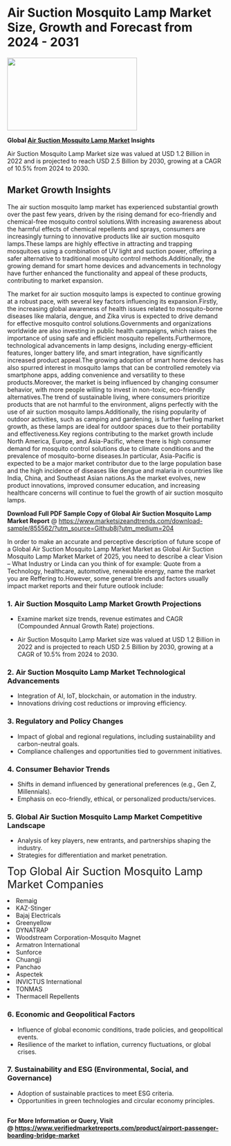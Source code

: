 <H1>Air Suction Mosquito Lamp Market Size, Growth and Forecast from 2024 - 2031</H1><img class="aligncenter size-medium wp-image-584254" src="https://thirdeyenews.in/wp-content/uploads/2024/09/Global-Market-Research-300x168.jpeg" alt="" width="300" height="168" /><p><strong>Global&nbsp;<a href="https://www.marketsizeandtrends.com/download-sample/855562/?utm_source=Github8j?utm_medium=204">Air Suction Mosquito Lamp Market</a> Insights</strong></p><p>Air Suction Mosquito Lamp Market size was valued at USD 1.2 Billion in 2022 and is projected to reach USD 2.5 Billion by 2030, growing at a CAGR of 10.5% from 2024 to 2030.</p><p><h2>Market Growth Insights</h2> <p>The air suction mosquito lamp market has experienced substantial growth over the past few years, driven by the rising demand for eco-friendly and chemical-free mosquito control solutions.With increasing awareness about the harmful effects of chemical repellents and sprays, consumers are increasingly turning to innovative products like air suction mosquito lamps.These lamps are highly effective in attracting and trapping mosquitoes using a combination of UV light and suction power, offering a safer alternative to traditional mosquito control methods.Additionally, the growing demand for smart home devices and advancements in technology have further enhanced the functionality and appeal of these products, contributing to market expansion.</p> <p>The market for air suction mosquito lamps is expected to continue growing at a robust pace, with several key factors influencing its expansion.Firstly, the increasing global awareness of health issues related to mosquito-borne diseases like malaria, dengue, and Zika virus is expected to drive demand for effective mosquito control solutions.Governments and organizations worldwide are also investing in public health campaigns, which raises the importance of using safe and efficient mosquito repellents.Furthermore, technological advancements in lamp designs, including energy-efficient features, longer battery life, and smart integration, have significantly increased product appeal.The growing adoption of smart home devices has also spurred interest in mosquito lamps that can be controlled remotely via smartphone apps, adding convenience and versatility to these products.Moreover, the market is being influenced by changing consumer behavior, with more people willing to invest in non-toxic, eco-friendly alternatives.The trend of sustainable living, where consumers prioritize products that are not harmful to the environment, aligns perfectly with the use of air suction mosquito lamps.Additionally, the rising popularity of outdoor activities, such as camping and gardening, is further fueling market growth, as these lamps are ideal for outdoor spaces due to their portability and effectiveness.Key regions contributing to the market growth include North America, Europe, and Asia-Pacific, where there is high consumer demand for mosquito control solutions due to climate conditions and the prevalence of mosquito-borne diseases.In particular, Asia-Pacific is expected to be a major market contributor due to the large population base and the high incidence of diseases like dengue and malaria in countries like India, China, and Southeast Asian nations.As the market evolves, new product innovations, improved consumer education, and increasing healthcare concerns will continue to fuel the growth of air suction mosquito lamps.<p><span class=""><strong>Download Full PDF Sample Copy of Global Air Suction Mosquito Lamp Market Report</strong> @ <a href="https://www.marketsizeandtrends.com/download-sample/855562/?utm_source=Github8j?utm_medium=204" target="_blank">https://www.marketsizeandtrends.com/download-sample/855562/?utm_source=Github8j?utm_medium=204</a></span></p><p>In order to make an accurate and perceptive description of future scope of a Global&nbsp;Air Suction Mosquito Lamp Market Market as Global&nbsp;Air Suction Mosquito Lamp Market Market of 2025, you need to describe a clear Vision &ndash; What Industry or Linda can you think of for example: Quote from a Technology, healthcare, automotive, renewable energy, name the market you are Reffering to.However, some general trends and factors usually impact market reports and their future outlook include:</p><h3>1.&nbsp;<strong>Air Suction Mosquito Lamp Market Growth Projections</strong></h3><ul><li>Examine market size trends, revenue estimates and CAGR (Compounded Annual Growth Rate) projections.</li><li><p>Air Suction Mosquito Lamp Market size was valued at USD 1.2 Billion in 2022 and is projected to reach USD 2.5 Billion by 2030, growing at a CAGR of 10.5% from 2024 to 2030.</p></li></ul><h3>2.&nbsp;<strong>Air Suction Mosquito Lamp Market Technological Advancements</strong></h3><ul><li>Integration of AI, IoT, blockchain, or automation in the industry.</li><li>Innovations driving cost reductions or improving efficiency.</li></ul><h3>3.&nbsp;<strong>Regulatory and Policy Changes</strong></h3><ul><li>Impact of global and regional regulations, including sustainability and carbon-neutral goals.</li><li>Compliance challenges and opportunities tied to government initiatives.</li></ul><h3>4.&nbsp;<strong>Consumer Behavior Trends</strong></h3><ul><li>Shifts in demand influenced by generational preferences (e.g., Gen Z, Millennials).</li><li>Emphasis on eco-friendly, ethical, or personalized products/services.</li></ul><h3>5.&nbsp;<strong>Global Air Suction Mosquito Lamp Market Competitive Landscape</strong></h3><ul><li>Analysis of key players, new entrants, and partnerships shaping the industry.</li><li>Strategies for differentiation and market penetration.</li></ul><p data-pm-slice="1 1 []"><span style="color: inherit; font-family: inherit; font-size: 25px;">Top Global Air Suction Mosquito Lamp Market Companies</span></p><div class="" data-test-id=""><p><li>Remaig</li><li> KAZ-Stinger</li><li> Bajaj Electricals</li><li> Greenyellow</li><li> DYNATRAP</li><li> Woodstream Corporation-Mosquito Magnet</li><li> Armatron International</li><li> Sunforce</li><li> Chuangji</li><li> Panchao</li><li> Aspectek</li><li> INVICTUS International</li><li> TONMAS</li><li> Thermacell Repellents</li></p></div><h3>6.&nbsp;<strong>Economic and Geopolitical Factors</strong></h3><ul><li>Influence of global economic conditions, trade policies, and geopolitical events.</li><li>Resilience of the market to inflation, currency fluctuations, or global crises.</li></ul><h3>7.&nbsp;<strong>Sustainability and ESG (Environmental, Social, and Governance)</strong></h3><ul><li>Adoption of sustainable practices to meet ESG criteria.</li><li>Opportunities in green technologies and circular economy principles.</li></ul><h2><strong style="font-size: 14px;">For More Information or Query, Visit @&nbsp;</strong><a style="background-color: #ffffff; font-size: 14px;" href="https://www.marketsizeandtrends.com/report/air-suction-mosquito-lamp-market/" target="_blank">https://www.verifiedmarketreports.com/product/airport-passenger-boarding-bridge-market</a></h2>